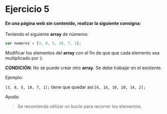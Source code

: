 # Ejercicio 5

#### En una página web sin contenido, realizar la siguiente consigna:

Teniendo el siguiente **array** de números:

```js
var numeros = [3, 8, 5, 10, 7, 1];
```

Modificar los elementos del **array** con el fin de que que cada elemento sea multiplicado por ``2``.

**CONDICIÓN**: No se puede crear otro **array**. Se debe trabajar en el existente.

Ejemplo:

``[3, 8, 5, 10, 7, 1];`` tiene que quedar así:``[6, 16, 10, 20, 14, 2];``

Ayuda:

> Se recomienda utilizar un bucle para recorrer los elementos.